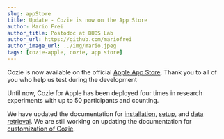 ```yaml
---
slug: appStore
title: Update - Cozie is now on the App Store
author: Mario Frei
author_title: Postodoc at BUDS Lab
author_url: https://github.com/mariofrei
author_image_url: ../img/mario.jpeg
tags: [cozie-apple, cozie, app store]
---
```



Cozie is now available on the official [Apple App Store](https://apps.apple.com/sg/app/cozie/id1625029501). Thank you to all of you who help us test during the development

Until now, Cozie for Apple has been deployed four times in research experiments with up to 50 participants and counting. 

We have updated the documentation for [installation](installation), [setup](setup), and [data retrieval](downloadData). We are still working on updating the documentation for [customization of Cozie](gettingStarted).
